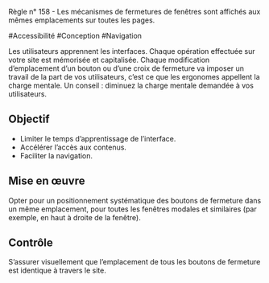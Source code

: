 
Règle n° 158  - Les mécanismes de fermetures de fenêtres sont affichés aux mêmes emplacements sur toutes les pages.

#Accessibilité #Conception #Navigation

Les utilisateurs apprennent les interfaces. Chaque opération effectuée sur votre site est mémorisée et capitalisée. Chaque modification d’emplacement d’un bouton ou d’une croix de fermeture va imposer un travail de la part de vos utilisateurs, c’est ce que les ergonomes appellent la charge mentale. Un conseil : diminuez la charge mentale demandée à vos utilisateurs.

Objectif
--------

*   Limiter le temps d’apprentissage de l’interface.
*   Accélérer l’accès aux contenus.
*   Faciliter la navigation.

Mise en œuvre
-------------

Opter pour un positionnement systématique des boutons de fermeture dans un même emplacement, pour toutes les fenêtres modales et similaires (par exemple, en haut à droite de la fenêtre).

Contrôle
--------

S’assurer visuellement que l’emplacement de tous les boutons de fermeture est identique à travers le site.
